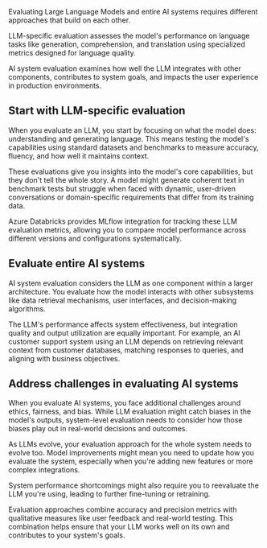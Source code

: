 Evaluating Large Language Models and entire AI systems requires different approaches that build on each other.

LLM-specific evaluation assesses the model's performance on language tasks like generation, comprehension, and translation using specialized metrics designed for language quality.

AI system evaluation examines how well the LLM integrates with other components, contributes to system goals, and impacts the user experience in production environments.

## Start with LLM-specific evaluation

When you evaluate an LLM, you start by focusing on what the model does: understanding and generating language. This means testing the model's capabilities using standard datasets and benchmarks to measure accuracy, fluency, and how well it maintains context.

These evaluations give you insights into the model's core capabilities, but they don't tell the whole story. A model might generate coherent text in benchmark tests but struggle when faced with dynamic, user-driven conversations or domain-specific requirements that differ from its training data.

Azure Databricks provides MLflow integration for tracking these LLM evaluation metrics, allowing you to compare model performance across different versions and configurations systematically.

## Evaluate entire AI systems

AI system evaluation considers the LLM as one component within a larger architecture. You evaluate how the model interacts with other subsystems like data retrieval mechanisms, user interfaces, and decision-making algorithms.

The LLM's performance affects system effectiveness, but integration quality and output utilization are equally important. For example, an AI customer support system using an LLM depends on retrieving relevant context from customer databases, matching responses to queries, and aligning with business objectives.

## Address challenges in evaluating AI systems

When you evaluate AI systems, you face additional challenges around ethics, fairness, and bias. While LLM evaluation might catch biases in the model's outputs, system-level evaluation needs to consider how those biases play out in real-world decisions and outcomes.

As LLMs evolve, your evaluation approach for the whole system needs to evolve too. Model improvements might mean you need to update how you evaluate the system, especially when you're adding new features or more complex integrations.

System performance shortcomings might also require you to reevaluate the LLM you're using, leading to further fine-tuning or retraining.

Evaluation approaches combine accuracy and precision metrics with qualitative measures like user feedback and real-world testing. This combination helps ensure that your LLM works well on its own and contributes to your system's goals.
